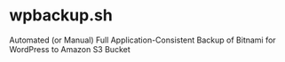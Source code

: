 # wpbackup.sh
Automated (or Manual) Full Application-Consistent Backup of Bitnami for WordPress to Amazon S3 Bucket
